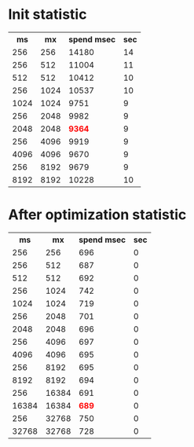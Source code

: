 # Init statistic

<table>
    <tr>
        <th>ms</th>
        <th>mx</th>
        <th>spend msec</th>
        <th>sec</th>
    </tr>
    <tr>
        <td>256</td>
        <td>256</td>
        <td>14180</td>
        <td>14</td>
    </tr>   
    <tr>
        <td>256</td>
        <td>512</td>
        <td>11004</td>
        <td>11</td>
    </tr>  
    <tr>
        <td>512</td>
        <td>512</td>
        <td>10412</td>
        <td>10</td>
    </tr> 
    <tr>
        <td>256</td>
        <td>1024</td>
        <td>10537</td>
        <td>10</td>
    </tr> 
    <tr>
        <td>1024</td>
        <td>1024</td>
        <td>9751</td>
        <td>9</td>
    </tr> 
    <tr>
        <td>256</td>
        <td>2048</td>
        <td>9982</td>
        <td>9</td>
    </tr>
    <tr>
        <td>2048</td>
        <td>2048</td>
        <td style="color: red;font-weight: bold">9364</td>
        <td>9</td>
    </tr> 
    <tr>
        <td>256</td>
        <td>4096</td>
        <td>9919</td>
        <td>9</td>
    </tr> 
    <tr>
        <td>4096</td>
        <td>4096</td>
        <td>9670</td>
        <td>9</td>
    </tr> 
    <tr>
        <td>256</td>
        <td>8192</td>
        <td>9679</td>
        <td>9</td>
    </tr>
    <tr>
        <td>8192</td>
        <td>8192</td>
        <td>10228</td>
        <td>10</td>
    </tr> 
</table>

# After optimization statistic

<table>
    <tr>
        <th>ms</th>
        <th>mx</th>
        <th>spend msec</th>
        <th>sec</th>
    </tr>
    <tr>
        <td>256</td>
        <td>256</td>
        <td>696</td>
        <td>0</td>
    </tr>   
    <tr>
        <td>256</td>
        <td>512</td>
        <td>687</td>
        <td>0</td>
    </tr>  
    <tr>
        <td>512</td>
        <td>512</td>
        <td>692</td>
        <td>0</td>
    </tr> 
    <tr>
        <td>256</td>
        <td>1024</td>
        <td>742</td>
        <td>0</td>
    </tr> 
    <tr>
        <td>1024</td>
        <td>1024</td>
        <td>719</td>
        <td>0</td>
    </tr> 
    <tr>
        <td>256</td>
        <td>2048</td>
        <td>701</td>
        <td>0</td>
    </tr>
    <tr>
        <td>2048</td>
        <td>2048</td>
        <td>696</td>
        <td>0</td>
    </tr> 
    <tr>
        <td>256</td>
        <td>4096</td>
        <td>697</td>
        <td>0</td>
    </tr> 
    <tr>
        <td>4096</td>
        <td>4096</td>
        <td>695</td>
        <td>0</td>
    </tr> 
    <tr>
        <td>256</td>
        <td>8192</td>
        <td>695</td>
        <td>0</td>
    </tr>
    <tr>
        <td>8192</td>
        <td>8192</td>
        <td>694</td>
        <td>0</td>
    </tr> 
    <tr>
        <td>256</td>
        <td>16384</td>
        <td>691</td>
        <td>0</td>
    </tr>
    <tr>
        <td>16384</td>
        <td>16384</td>
        <td style="color: red;font-weight: bold">689</td>
        <td>0</td>
    </tr> 
    <tr>
        <td>256</td>
        <td>32768</td>
        <td>750</td>
        <td>0</td>
    </tr>
    <tr>
        <td>32768</td>
        <td>32768</td>
        <td>728</td>
        <td>0</td>
    </tr> 
</table>
